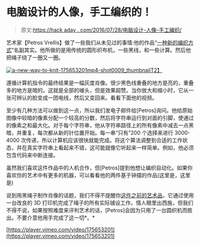 # 电脑设计的人像，手工编织的！

> 原文:[https://hack aday . com/2016/07/28/电脑设计-人像-手工编织/](https://hackaday.com/2016/07/28/computer-designed-portraits-knit-by-hand/)

艺术家【Petros Vrellis】做了一些我们从未见过的事情:他的作品“[一种新的编织方式](http://artof01.com/vrellis/works/knit.html)”名副其实。他所做的是用传统的圆形织布机，一些黑线，和一些计算。然后他把绳子绕了一圈又一圈。

[![a-new-way-to-knit-175653201mp4-shot0009_thumbnail](../Images/f33daa2a401037623394a7f893905e39.png)T2】](https://hackaday.com/wp-content/uploads/2016/07/a-new-way-to-knit-175653201mp4-shot0009_thumbnail.png)

遵循计算机指令的最终结果是一幅灰度肖像。很少黑色线重叠的地方是亮的，重叠多的地方是暗的。这就是全部的噱头，但是效果超赞。当你放大和缩小时，它从一张可辨认的脸变成一团电线，然后又变回来。看看下面他的视频。

至少有几种方法可以做到这一点，所以我们发电子邮件给[Petros]询问。他给原始图像中较暗的像素分配一个较高的分数，然后将字符串运行到对面的引脚，使通过的像素之和最大化。对于每个字符串，他从字符串路径上的所有像素中减去一点黑暗，并重复，每次都从新的针位置开始。每一串“只有”200 个选择来进行 3000-4000 次传递，所以计算机应该很快就能完成。将这个算法调整到合适的工作状态，并在真实字符串上看起来不错，这可能就像它听起来一样简单。例如，他必须包含代码来中断连接。

虽然我们喜欢这件作品中的人机合作，但[Petros]提到他想让编织自动化。如果你喜欢你的艺术中有更多的机器，可以看看他的两件基于钟摆的作品(这里是，这里是)

说到用黑绳子制作肖像的话题，我们不得不提醒你[这件之前的艺术品](http://hackaday.com/2016/04/28/autograph-a-string-art-printer/)，它通过使用一台改良的 3D 打印机完成了绳子的所有实际铺设工作。情人眼里出西施，但我们不得不说，如果按照难度来评判艺术的话，[Petros]会因为只用了一台圆织机而胜出。不要介意他用手完成了这一切*。*

[https://player.vimeo.com/video/175653201](https://player.vimeo.com/video/175653201)